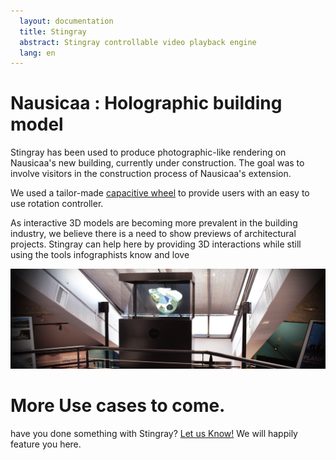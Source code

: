 ```yaml
---
  layout: documentation
  title: Stingray
  abstract: Stingray controllable video playback engine
  lang: en
---
```

# Nausicaa : Holographic building model

<div class="row">
  <div class="col-md-6">
    <p>
      Stingray has been used to produce photographic-like rendering on Nausicaa's new building, currently under construction. The goal was to involve visitors in the construction process of Nausicaa's extension.
    </p>
    <p>We used a tailor-made <a href="https://sdumetz.github.io/2016/08/15/capacitive-wheel.html">capacitive wheel</a> to provide users with an easy to use rotation controller.
    </p>
    <p>
      As interactive 3D models are becoming more prevalent in the building industry, we believe there is a need to show previews of architectural projects. Stingray can help here by providing 3D interactions while still using the tools infographists know and love
    </p>
  </div>
  <div class="col-md-6">
    <img class="img-responsive" src="img/BanniereNausicaa.jpg"/>
  </div>
</div>

# More Use cases to come.

have you done something with Stingray? [Let us Know!](https://github.com/holusion/stingray/issues) We will happily feature you here.
